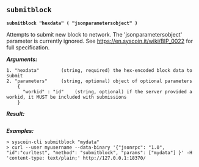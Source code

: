 ## **`submitblock`**

**`submitblock "hexdata" ( "jsonparametersobject" )`**

Attempts to submit new block to network.
The 'jsonparametersobject' parameter is currently ignored.
See https://en.syscoin.it/wiki/BIP_0022 for full specification.

***Arguments:***

```
1. "hexdata"        (string, required) the hex-encoded block data to submit
2. "parameters"     (string, optional) object of optional parameters
    {
      "workid" : "id"    (string, optional) if the server provided a workid, it MUST be included with submissions
    }

```



***Result:***

```

```



***Examples:***

```
> syscoin-cli submitblock "mydata"
> curl --user myusername --data-binary '{"jsonrpc": "1.0", "id":"curltest", "method": "submitblock", "params": ["mydata"] }' -H 'content-type: text/plain;' http://127.0.0.1:18370/
```
